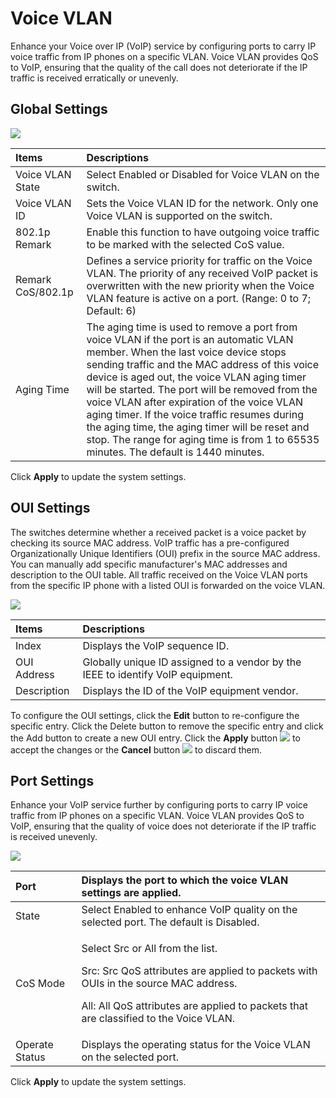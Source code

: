 # Voice VLAN

Enhance your Voice over IP \(VoIP\) service by configuring ports to carry IP voice traffic from IP phones on a specific VLAN. Voice VLAN provides QoS to VoIP, ensuring that the quality of the call does not deteriorate if the IP traffic is received erratically or unevenly.

## **Global Settings**

![](https://lh3.googleusercontent.com/7-K97r75zeTxRysYD0_JIyQLxXEo6IVs9y4jlZ-GtT1UrG--5IDGb5x1LJnCVLZPAVd6yYlIdpk4xnVvDtL1s4xCiaJiPwUL6wq1FIvgPqHUC4XX3vXp9DsS3-7ezbb8-uEg_IA)

| Items | Descriptions |
| :--- | :--- |
| Voice VLAN State                     | Select Enabled or Disabled for Voice VLAN on the switch. |
| Voice VLAN ID | Sets the Voice VLAN ID for the network. Only one Voice VLAN is supported on the switch. |
| 802.1p Remark | Enable this function to have outgoing voice traffic to be marked with the selected CoS value. |
| Remark CoS/802.1p | Defines a service priority for traffic on the Voice VLAN. The priority of any received VoIP packet is overwritten with the new priority when the Voice VLAN feature is active on a port. \(Range: 0 to 7; Default: 6\) |
| Aging Time | The aging time is used to remove a port from voice VLAN if the port is an automatic VLAN member. When the last voice device stops sending traffic and the MAC address of this voice device is aged out, the voice VLAN aging timer will be started. The port will be removed from the voice VLAN after expiration of the voice VLAN aging timer. If the voice traffic resumes during the aging time, the aging timer will be reset and stop. The range for aging time is from 1 to 65535 minutes. The default is 1440 minutes. |

Click **Apply** to update the system settings.

## **OUI Settings**

The switches determine whether a received packet is a voice packet by checking its source MAC address. VoIP traffic has a pre-configured Organizationally Unique Identifiers \(OUI\) prefix in the source MAC address. You can manually add specific manufacturer's MAC addresses and description to the OUI table. All traffic received on the Voice VLAN ports from the specific IP phone with a listed OUI is forwarded on the voice VLAN.

![](https://lh6.googleusercontent.com/iYNiPYMZrMczmv5IKYVTdpuyEqopjje4BmRgPfhaRdtHLlkhCkdxWuwxqgBRnmNGHOgaDY1X6wDsgtj5Tn5I39UyuN0X_Y72lDiqobmWqwdXy5AfDqTh-Wo-4pt_PEqDTfi3WmE)

| Items | Descriptions |
| :--- | :--- |
| Index | Displays the VoIP sequence ID. |
| OUI Address | Globally unique ID assigned to a vendor by the IEEE to identify VoIP equipment. |
| Description | Displays the ID of the VoIP equipment vendor. |

To configure the OUI settings, click the **Edit** button to re-configure the specific entry. Click the Delete button to remove the specific entry and click the Add button to create a new OUI entry. Click the **Apply** button ![](https://lh4.googleusercontent.com/XMTT8fQ_7-ZeiTvPvRukhv4L0AWct-vSxOhJ3FoFWDUz8lDDOjnB8z3TS4i_dfpCcqDBxi9QK4HLZqqmzieIB9UCQ1h53_LAGhePHU3Qf2lhtLDRweUMCw4lAm_zW7gnMjcOFfg) to accept the changes or the **Cancel** button ![](https://lh4.googleusercontent.com/jJmheoNlaq72LJAXVDSIwNSMs0tSJ8vbDx8UOLAI0IBsDdBZIIDh3GYCbel72dhgAeKuBGcf3SZ3GtC3LCTu9yuKIXTWrYmvZ9c6qgWAr1IfYNoN98KfsdWYobvrFEqGe7xpwYo) to discard them.

## **Port Settings**

Enhance your VoIP service further by configuring ports to carry IP voice traffic from IP phones on a specific VLAN. Voice VLAN provides QoS to VoIP, ensuring that the quality of voice does not deteriorate if the IP traffic is received unevenly. 

![](https://lh3.googleusercontent.com/I4DZC6WH-oOJyoRsriiR9IAnuOZevauoK6SJA8oo_VR_BE34---Znn_oPBHBX-aOb5E8IYLqv3_nV2JIpR7p8YQmTbsZ7SBRFNEq8XxalCccMlqrPsUPIT3EZcImEYUE1_WTkcs)

<table>
  <thead>
    <tr>
      <th style="text-align:left">Port</th>
      <th style="text-align:left">Displays the port to which the voice VLAN settings are applied.</th>
    </tr>
  </thead>
  <tbody>
    <tr>
      <td style="text-align:left">State</td>
      <td style="text-align:left">Select Enabled to enhance VoIP quality on the selected port. The default
        is Disabled.</td>
    </tr>
    <tr>
      <td style="text-align:left">CoS Mode</td>
      <td style="text-align:left">
        <p>Select Src or All from the list.</p>
        <p>Src: Src QoS attributes are applied to packets with OUIs in the source
          MAC address.</p>
        <p>All: All QoS attributes are applied to packets that are classified to
          the Voice VLAN.</p>
      </td>
    </tr>
    <tr>
      <td style="text-align:left">Operate Status</td>
      <td style="text-align:left">Displays the operating status for the Voice VLAN on the selected port.</td>
    </tr>
  </tbody>
</table>

  
Click **Apply** to update the system settings.  


##  

